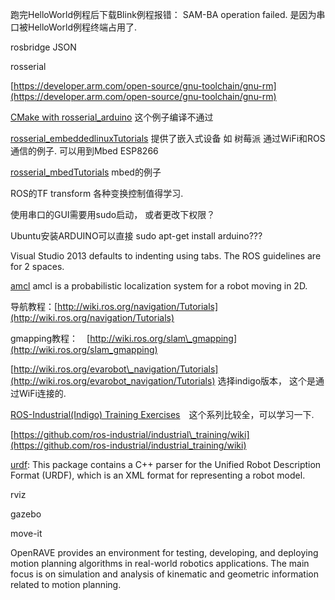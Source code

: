 跑完HelloWorld例程后下载Blink例程报错： SAM-BA operation failed. 是因为串口被HelloWorld例程终端占用了.

rosbridge  JSON

rosserial

[https://developer.arm.com/open-source/gnu-toolchain/gnu-rm](https://developer.arm.com/open-source/gnu-toolchain/gnu-rm)

[CMake with rosserial\_arduino](http://wiki.ros.org/rosserial_arduino/Tutorials/CMake) 这个例子编译不通过

[rosserial\_embeddedlinuxTutorials](http://wiki.ros.org/rosserial_embeddedlinux/Tutorials) 提供了嵌入式设备 如 树莓派 通过WiFi和ROS通信的例子. 可以用到Mbed ESP8266

[rosserial\_mbedTutorials](http://wiki.ros.org/rosserial_mbed/Tutorials) mbed的例子

ROS的TF transform 各种变换控制值得学习.

使用串口的GUI需要用sudo启动， 或者更改下权限？

Ubuntu安装ARDUINO可以直接 sudo apt-get install arduino???

Visual Studio 2013 defaults to indenting using tabs. The ROS guidelines are for 2 spaces.

[amcl](http://wiki.ros.org/amcl) amcl is a probabilistic localization system for a robot moving in 2D.

导航教程：[http://wiki.ros.org/navigation/Tutorials](http://wiki.ros.org/navigation/Tutorials)

gmapping教程：　[http://wiki.ros.org/slam\_gmapping](http://wiki.ros.org/slam_gmapping)

[http://wiki.ros.org/evarobot\_navigation/Tutorials](http://wiki.ros.org/evarobot_navigation/Tutorials) 选择indigo版本， 这个是通过WiFi连接的.

[ROS-Industrial\(Indigo\) Training Exercises](http://aeswiki.datasys.swri.edu/rositraining/indigo/Exercises/)　这个系列比较全，可以学习一下.

[https://github.com/ros-industrial/industrial\_training/wiki](https://github.com/ros-industrial/industrial_training/wiki)

[urdf](http://wiki.ros.org/urdf): This package contains a C++ parser for the Unified Robot Description Format \(URDF\), which is an XML format for representing a robot model.

rviz

gazebo

move-it

OpenRAVE provides an environment for testing, developing, and deploying motion planning algorithms in real-world robotics applications. The main focus is on simulation and analysis of kinematic and geometric information related to motion planning. 

